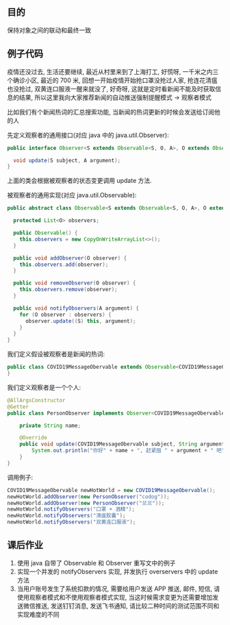 ## 目的

保持对象之间的联动和最终一致

## 例子代码

疫情还没过去, 生活还要继续, 最近从村里来到了上海打工, 好慌呀, 一千米之内三个确诊小区, 最近的 700 米, 回想一开始疫情开始抢口罩没抢过人家, 抢连花清瘟也没抢过, 双黄连口服液一醒来就没了, 好奇呀, 这就是定时看新闻不能及时获取信息的结果, 所以这里我向大家推荐新闻的自动推送强制提醒模式 -&gt; 观察者模式

比如我们有个新闻热词的汇总搜索功能, 当新闻的热词更新的时候会发送给订阅他的人

先定义观察者的通用接口\(对应 java 中的 java.util.Observer\):

```java
public interface Observer<S extends Observable<S, O, A>, O extends Observer<S, O, A>, A> {

  void update(S subject, A argument);
}
```

上面的类会根据被观察者的状态变更调用 update 方法.

被观察者的通用实现\(对应 java.util.Observable\):

```java
public abstract class Observable<S extends Observable<S, O, A>, O extends Observer<S, O, A>, A> {

  protected List<O> observers;

  public Observable() {
    this.observers = new CopyOnWriteArrayList<>();
  }

  public void addObserver(O observer) {
    this.observers.add(observer);
  }

  public void removeObserver(O observer) {
    this.observers.remove(observer);
  }

  public void notifyObservers(A argument) {
    for (O observer : observers) {
      observer.update((S) this, argument);
    }
  }
}
```

我们定义假设被观察者是新闻的热词:

```java
public class COVID19MessageObervable extends Observable<COVID19MessageObervable, PersonObserver,String> {
}
```

我们定义观察者是一个个人:

```java
@AllArgsConstructor
@Getter
public class PersonObserver implements Observer<COVID19MessageObervable, PersonObserver,String> {

    private String name;

    @Override
    public void update(COVID19MessageObervable subject, String argument) {
        System.out.println("你好" + name + ", 赶紧囤 " + argument + " 吧");
    }
}
```

调用例子:

```java
COVID19MessageObervable newHotWorld = new COVID19MessageObervable();
newHotWorld.addObserver(new PersonObserver("codog"));
newHotWorld.addObserver(new PersonObserver("兰兰"));
newHotWorld.notifyObservers("口罩 + 酒精");
newHotWorld.notifyObservers("清瘟胶囊");
newHotWorld.notifyObservers("双黄连口服液");
```

## 课后作业

1. 使用 java 自带了 Observable 和 Observer 重写文中的例子
2. 实现一个并发的 notifyObservers 实现, 并发执行 overservers 中的 update 方法
3. 当用户账号发生了系统扣款的情况, 需要给用户发送 APP 推送, 邮件, 短信, 请使用观察者模式和不使用观察者模式实现, 当这时候需求变更为还需要增加发送微信推送, 发送钉钉消息, 发送飞书通知, 请比较二种时间的测试范围不同和实现难度的不同




